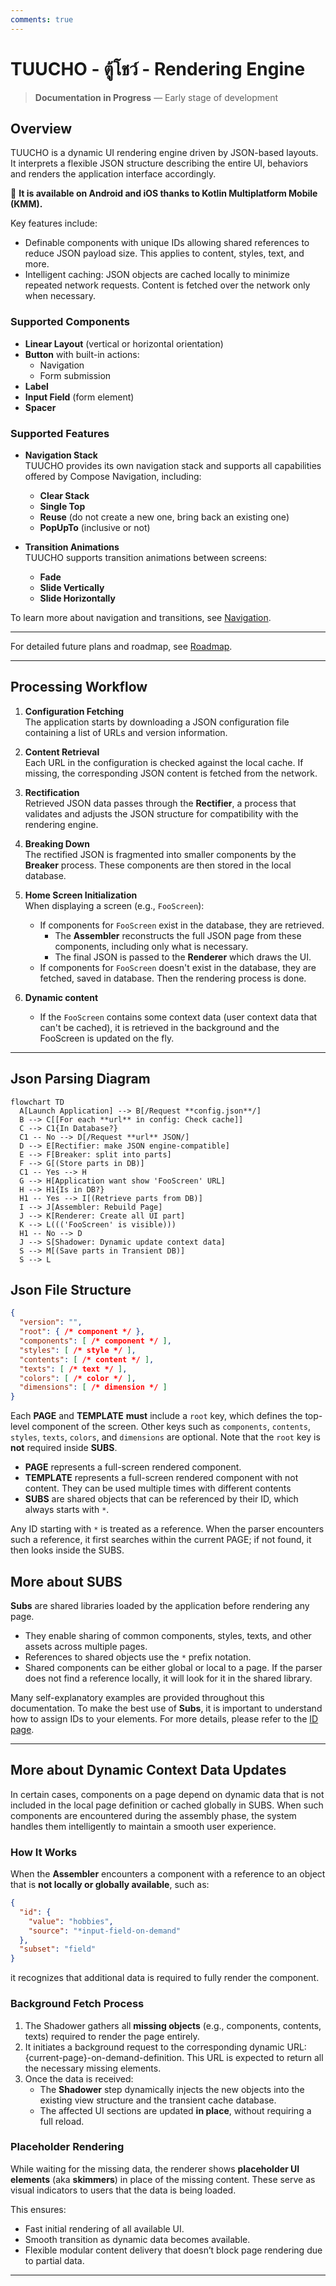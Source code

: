 ```yaml
---
comments: true
---
```


# TUUCHO - ตู้โชว์ - Rendering Engine

> **Documentation in Progress** — Early stage of development


## Overview

TUUCHO is a dynamic UI rendering engine driven by JSON-based layouts. It interprets a flexible JSON structure describing the entire UI, behaviors and renders the application interface accordingly.

🚀 **It is available on Android and iOS thanks to Kotlin Multiplatform Mobile (KMM).**

Key features include:

- Definable components with unique IDs allowing shared references to reduce JSON payload size. This applies to content, styles, text, and more.
- Intelligent caching: JSON objects are cached locally to minimize repeated network requests. Content is fetched over the network only when necessary.

### Supported Components

- **Linear Layout** (vertical or horizontal orientation)
- **Button** with built-in actions:
    - Navigation
    - Form submission
- **Label**
- **Input Field** (form element)
- **Spacer**

### Supported Features

- **Navigation Stack**  
  TUUCHO provides its own navigation stack and supports all capabilities offered by Compose Navigation, including:
    - **Clear Stack**
    - **Single Top**
    - **Reuse** (do not create a new one, bring back an existing one)
    - **PopUpTo** (inclusive or not)

- **Transition Animations**  
  TUUCHO supports transition animations between screens:
    - **Fade**
    - **Slide Vertically**
    - **Slide Horizontally**

To learn more about navigation and transitions, see [Navigation](navigation/index.md).

---

For detailed future plans and roadmap, see [Roadmap](roadmap.md).

---

## Processing Workflow

1. **Configuration Fetching**  
   The application starts by downloading a JSON configuration file containing a list of URLs and version information.

2. **Content Retrieval**  
   Each URL in the configuration is checked against the local cache. If missing, the corresponding JSON content is fetched from the network.

3. **Rectification**  
   Retrieved JSON data passes through the **Rectifier**, a process that validates and adjusts the JSON structure for compatibility with the rendering engine.

4. **Breaking Down**  
   The rectified JSON is fragmented into smaller components by the **Breaker** process. These components are then stored in the local database.

5. **Home Screen Initialization**  
   When displaying a screen (e.g., `FooScreen`):
   - If components for `FooScreen` exist in the database, they are retrieved.
     - The **Assembler** reconstructs the full JSON page from these components, including only what is necessary.
     - The final JSON is passed to the **Renderer** which draws the UI.
   - If components for `FooScreen` doesn't exist in the database, they are fetched, saved in database. Then the rendering process is done.

6. **Dynamic content**
   - If the `FooScreen` contains some context data (user context data that can't be cached), it is retrieved in the background and the FooScreen is updated on the fly.

---

## Json Parsing Diagram

```mermaid
flowchart TD
  A[Launch Application] --> B[/Request **config.json**/]
  B --> C[[For each **url** in config: Check cache]]
  C --> C1{In Database?}
  C1 -- No --> D[/Request **url** JSON/]
  D --> E[Rectifier: make JSON engine-compatible]
  E --> F[Breaker: split into parts]
  F --> G[(Store parts in DB)]
  C1 -- Yes --> H
  G --> H[Application want show 'FooScreen' URL]
  H --> H1{Is in DB?}
  H1 -- Yes --> I[(Retrieve parts from DB)]
  I --> J[Assembler: Rebuild Page]
  J --> K[Renderer: Create all UI part]
  K --> L((('FooScreen' is visible)))
  H1 -- No --> D
  J --> S[Shadower: Dynamic update context data]
  S --> M[(Save parts in Transient DB)]
  S --> L
```

## Json File Structure

```json
{
  "version": "",
  "root": { /* component */ },
  "components": [ /* component */ ],
  "styles": [ /* style */ ],
  "contents": [ /* content */ ],
  "texts": [ /* text */ ],
  "colors": [ /* color */ ],
  "dimensions": [ /* dimension */ ]
}
```

Each **PAGE** and **TEMPLATE** **must** include a `root` key, which defines the top-level component of the screen. Other keys such as `components`, `contents`, `styles`, `texts`, `colors`, and `dimensions` are optional. Note that the `root` key is **not** required inside **SUBS**.

- **PAGE** represents a full-screen rendered component.
- **TEMPLATE** represents a full-screen rendered component with not content. They can be used multiple times with different contents
- **SUBS** are shared objects that can be referenced by their ID, which always starts with `*`.

Any ID starting with `*` is treated as a reference. When the parser encounters such a reference, it first searches within the current PAGE; if not found, it then looks inside the SUBS.

## More about SUBS

**Subs** are shared libraries loaded by the application before rendering any page.

- They enable sharing of common components, styles, texts, and other assets across multiple pages.
- References to shared objects use the `*` prefix notation.
- Shared components can be either global or local to a page. If the parser does not find a reference locally, it will look for it in the shared library.

Many self-explanatory examples are provided throughout this documentation. To make the best use of **Subs**, it is important to understand how to assign IDs to your elements. For more details, please refer to the [ID page](object-definition/id.md).

---

## More about Dynamic Context Data Updates

In certain cases, components on a page depend on dynamic data that is not included in the local page definition or cached globally in SUBS. When such components are encountered during the assembly phase, the system handles them intelligently to maintain a smooth user experience.

### How It Works

When the **Assembler** encounters a component with a reference to an object that is **not locally or globally available**, such as:

```json
{
  "id": {
    "value": "hobbies",
    "source": "*input-field-on-demand"
  },
  "subset": "field"
}
```

it recognizes that additional data is required to fully render the component.

### Background Fetch Process

1. The Shadower gathers all **missing objects** (e.g., components, contents, texts) required to render the page entirely.
2. It initiates a background request to the corresponding dynamic URL: {current-page}-on-demand-definition. This URL is expected to return all the necessary missing elements.
3. Once the data is received:
    - The **Shadower** step dynamically injects the new objects into the existing view structure and the transient cache database.
    - The affected UI sections are updated **in place**, without requiring a full reload.

### Placeholder Rendering

While waiting for the missing data, the renderer shows **placeholder UI elements** (aka **skimmers**) in place of the missing content. These serve as visual indicators to users that the data is being loaded.

This ensures:
- Fast initial rendering of all available UI.
- Smooth transition as dynamic data becomes available.
- Flexible modular content delivery that doesn’t block page rendering due to partial data.

---



